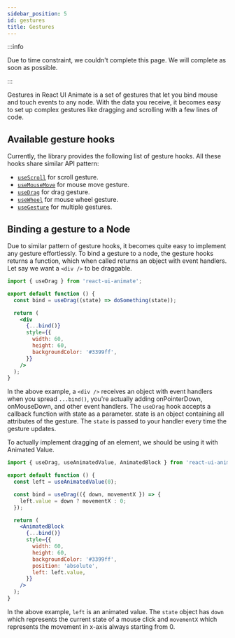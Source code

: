 ```yaml
---
sidebar_position: 5
id: gestures
title: Gestures
---
```


:::info

Due to time constraint, we couldn't complete this page. We will complete as soon as possible.

:::

Gestures in React UI Animate is a set of gestures that let you bind mouse and touch events to any node. With the data you receive, it becomes easy to set up complex gestures like dragging and scrolling with a few lines of code.

## Available gesture hooks

Currently, the library provides the following list of gesture hooks. All these hooks share similar API pattern:

- [`useScroll`](/docs/api-references/hooks/use-scroll) for scroll gesture.
- [`useMouseMove`](/docs/api-references/hooks/use-mouse-move) for mouse move gesture.
- [`useDrag`](/docs/api-references/hooks/use-drag) for drag gesture.
- [`useWheel`](/docs/api-references/hooks/use-wheel) for mouse wheel gesture.
- [`useGesture`](/docs/api-references/hooks/use-gesture) for multiple gestures. 

## Binding a gesture to a Node

Due to similar pattern of gesture hooks, it becomes quite easy to implement any gesture effortlessly. To bind a gesture to a node, the gesture hooks returns a function, which when called returns an object with event handlers. Let say we want a `<div />` to be draggable.

```jsx
import { useDrag } from 'react-ui-animate';

export default function () {
  const bind = useDrag((state) => doSomething(state));

  return (
    <div
      {...bind()}
      style={{
        width: 60,
        height: 60,
        backgroundColor: '#3399ff',
      }}
    />
  );
}
```

In the above example, a `<div />` receives an object with event handlers when you spread `...bind()`, you're actually adding onPointerDown, onMouseDown, and other event handlers. The `useDrag` hook accepts a callback function with state as a parameter. state is an object containing all attributes of the gesture. The `state` is passed to your handler every time the gesture updates.

To actually implement dragging of an element, we should be using it with Animated Value.

```jsx
import { useDrag, useAnimatedValue, AnimatedBlock } from 'react-ui-animate';

export default function () {
  const left = useAnimatedValue(0);

  const bind = useDrag(({ down, movementX }) => {
    left.value = down ? movementX : 0;
  });

  return (
    <AnimatedBlock
      {...bind()}
      style={{
        width: 60,
        height: 60,
        backgroundColor: '#3399ff',
        position: 'absolute',
        left: left.value,
      }}
    />
  );
}
```

In the above example, `left` is an animated value. The `state` object has `down` which represents the current state of a mouse click and `movementX` which represents the movement in x-axis always starting from 0.
